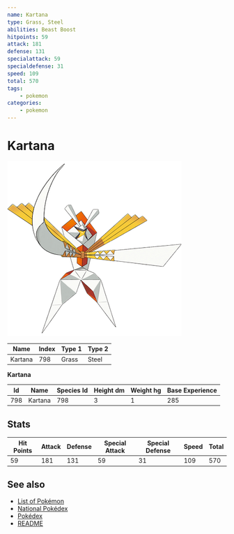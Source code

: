```yaml
---
name: Kartana
type: Grass, Steel
abilities: Beast Boost
hitpoints: 59
attack: 181
defense: 131
specialattack: 59
specialdefense: 31
speed: 109
total: 570
tags:
    - pokemon
categories:
    - pokemon
---
```


# Kartana


![Kartana](images/798.png)

| **Name** | **Index** | **Type 1** | **Type 2** |
|----|----|----|----|
| Kartana | 798 | Grass | Steel  |

**Kartana** 




| **Id** | **Name** | **Species Id** | **Height dm** | **Weight hg** | **Base Experience** |
|--------|----------|----------------|------------|------------|---------------------|
| 798 | Kartana | 798 | 3 | 1 | 285 |



## Stats

| **Hit Points** | **Attack** | **Defense** | **Special Attack** | **Special Defense** | **Speed** | **Total** |
|----------------|------------|-------------|--------------------|---------------------|-----------|-----------|
| 59 | 181 | 131 | 59 | 31 | 109 | 570 |

## See also

- [List of Pokémon](../pokemon.md)
- [National Pokédex](../national_pokedex.md)
- [Pokédex](../pokedex.md)
- [README](../README.md)
